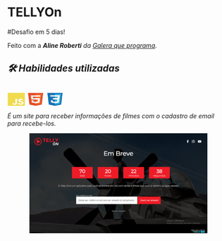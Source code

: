 # TELLYOn
 #Desafio em 5 dias!
<p>Feito com a <em><strong>Aline Roberti</strong><em> da <cite><a href="https://galeraqueprograma.com.br/" target="_blank">Galera que programa</a><cite>.</p>

## 🛠 Habilidades utilizadas
</div>
<div style="display: inline_block"><br>
  <img align="center" alt="Js" height="30" width="40" src="https://raw.githubusercontent.com/devicons/devicon/master/icons/javascript/javascript-plain.svg">
  <img align="center" alt="HTML" height="30" width="40" src="https://raw.githubusercontent.com/devicons/devicon/master/icons/html5/html5-original.svg">
  <img align="center" alt="CSS" height="30" width="40" src="https://raw.githubusercontent.com/devicons/devicon/master/icons/css3/css3-original.svg">
</div>

<p>É um site para receber informações de filmes com o cadastro de email para recebe-los.<p>
<p align="center">
  <img alt="tellyon" src="/tellyon.png" width="80%">
</p>
